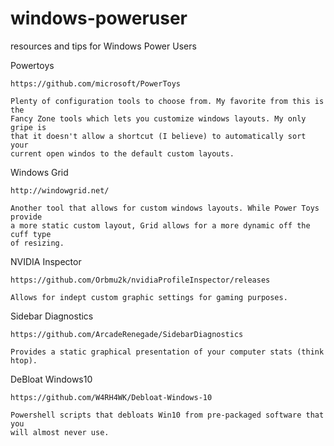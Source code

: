 # windows-poweruser
resources and tips for Windows Power Users


Powertoys

    https://github.com/microsoft/PowerToys
    
    Plenty of configuration tools to choose from. My favorite from this is the
    Fancy Zone tools which lets you customize windows layouts. My only gripe is
    that it doesn't allow a shortcut (I believe) to automatically sort your
    current open windos to the default custom layouts.


Windows Grid

    http://windowgrid.net/
    
    Another tool that allows for custom windows layouts. While Power Toys provide
    a more static custom layout, Grid allows for a more dynamic off the cuff type
    of resizing.
    

NVIDIA Inspector

    https://github.com/Orbmu2k/nvidiaProfileInspector/releases
    
    Allows for indept custom graphic settings for gaming purposes.
    

Sidebar Diagnostics

    https://github.com/ArcadeRenegade/SidebarDiagnostics
    
    Provides a static graphical presentation of your computer stats (think htop).
    
DeBloat Windows10

    https://github.com/W4RH4WK/Debloat-Windows-10
    
    Powershell scripts that debloats Win10 from pre-packaged software that you
    will almost never use.
  

